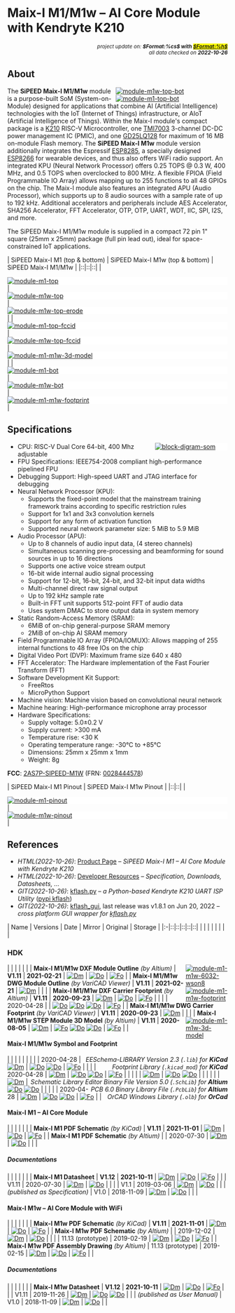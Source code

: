 # Maix-I M1/M1w – AI Core Module with Kendryte K210

<div style="display:flex;justify-content:right;">
<small><em>project update on: <strong>$Format:%cs$ with <mark><a href="https://github.com/tiacsys/bridle-electronic/commits/$Format:%h$" title="$Format:%B$" target="_blank">$Format:%h$</a></mark></strong></em></small>
</div>
<div style="display:flex;justify-content:right;">
<small><em>all data checked on <strong>2022-10-26</strong></em></small>
</div>

[Fm]: electronic/.logos/dir-blk.png "Folder on Mirror"
[iFm]: electronic/.logos/dir-blk-inline.png "Folder on Mirror"
[Fo]: electronic/.logos/dir-red.png "Folder on Origin"
[iFo]: electronic/.logos/dir-red-inline.png "Folder on Origin"
[Dm]: electronic/.logos/doc-blk.png "Download from Mirror"
[iDm]: electronic/.logos/doc-blk-inline.png "Download from Mirror"
[Do]: electronic/.logos/doc-red.png "Download from Origin"
[iDo]: electronic/.logos/doc-red-inline.png "Download from Origin"
[Cm]: electronic/.logos/cab-blk.png "Download from Mirror"
[iCm]: electronic/.logos/cab-blk-inline.png "Download from Mirror"
[Co]: electronic/.logos/cab-red.png "Download from Origin"
[iCo]: electronic/.logos/cab-red-inline.png "Download from Origin"
[Wm]: electronic/.logos/web-blk.png "Document from Mirror"
[iWm]: electronic/.logos/web-blk-inline.png "Document from Mirror"
[Wo]: electronic/.logos/web-red.png "Document from Origin"
[iWo]: electronic/.logos/web-red-inline.png "Document from Origin"
[Gm]: electronic/.logos/git-blk.png "Repository from Mirror"
[iGm]: electronic/.logos/git-blk-inline.png "Repository from Mirror"
[Go]: electronic/.logos/git-red.png "Repository from Origin"
[iGo]: electronic/.logos/git-red-inline.png "Repository from Origin"

## About

<span style="width:256px;float:right;">[![module-m1w-top-bot]][module-m1w-top-bot]</span>
<span style="width:256px;float:right;">[![module-m1-top-bot]][module-m1-top-bot]</span>

[module-m1w-top-bot]: electronic/components/sipeed/Maix-I/module-m1w-top-bot.png "SiPEED Maix-I M1w"
[module-m1-top-bot]: electronic/components/sipeed/Maix-I/module-m1-top-bot.png "SiPEED Maix-I M1"

The **SiPEED Maix-I M1/M1w** module is a purpose-built SoM (System-on-Module)
designed for applications that combine AI (Artificial Intelligence)
technologies with the IoT (Internet of Things) infrastructure, or AIoT
(Artificial Intelligence of Things). Within the Maix-I module's compact
package is a [K210] RISC-V Microcontroller, one [TMI7003] 3-channel DC-DC
power management IC (PMIC), and one [GD25LQ128] for maximum of 16 MB on-module
Flash memory. The **SiPEED Maix-I M1w** module version additionally integrates
the Espressif [ESP8285], a specially designed [ESP8266] for wearable devices,
and thus also offers WiFi radio support. An integrated KPU (Neural Network
Processor) offers 0.25 TOPS @ 0.3 W, 400 MHz, and 0.5 TOPS when overclocked
to 800 MHz. A flexible FPIOA (Field Programmable IO Array) allows mapping up
to 255 functions to all 48 GPIOs on the chip. The Maix-I module also features
an integrated APU (Audio Processor), which supports up to 8 audio sources
with a sample rate of up to 192 kHz. Additional accelerators and peripherals
include AES Accelerator, SHA256 Accelerator, FFT Accelerator, OTP, OTP,
UART, WDT, IIC, SPI, I2S, and more.

The SiPEED Maix-I M1/M1w module is supplied in a compact 72 pin 1" square
(25mm x 25mm) package (full pin lead out), ideal for space-constrained IoT
applications.

[K210]: index.php?dir=electronic/components/canaan/K210 "Canaan Kendryte K210"
[ESP8266]: https://www.espressif.com/en/products/socs/esp8266 "Tensilica L106 32-bit RISC single-core, 160 kB RAM, IEEE 802.11 b/g/n WiFi radio"
[ESP8285]: https://www.espressif.com/en/news/espressif-announces-esp8285-wi-fi-chip-wearable-devices "Espressif Announces ESP8285 Wi-Fi Chip with up to 2 MB Flash for Wearable Devices"
[GD25LQ128]: https://www.gigadevice.com/flash-memory/gd25lq128c "128 Mbit SPI NOR Flash"
[TMI7003]: https://en.toll-semi.com/product/167.html "3-channels highly integrated power management IC"

| SiPEED Maix-I M1 (top & bottom) | SiPEED Maix-I M1w (top & bottom) | SiPEED Maix-I M1/M1w |
|::|::|::|
| <div style="background-color:white;"><div style="width:75%;display:inline-block">[![module-m1-top]][module-m1-top]</div></div> | <div style="background-color:white;"><div style="width:75%;display:inline-block">[![module-m1w-top]][module-m1w-top]</div></div> | <div style="background-color:white;"><div style="width:100%;display:inline-block">[![module-m1w-top-erode]][module-m1w-top-erode]</div></div> |
| <div style="background-color:white;"><div style="width:75%;display:inline-block">[![module-m1-top-fccid]][module-m1-top-fccid]</div></div> | <div style="background-color:white;"><div style="width:75%;display:inline-block">[![module-m1w-top-fccid]][module-m1w-top-fccid]</div></div> | <div style="background-color:white;"><div style="width:75%;display:inline-block">[![module-m1-m1w-3d-model]][module-m1-m1w-3d-model]</div></div> |
| <div style="background-color:white;"><div style="width:75%;display:inline-block">[![module-m1-bot]][module-m1-bot]</div></div> | <div style="background-color:white;"><div style="width:75%;display:inline-block">[![module-m1w-bot]][module-m1w-bot]</div></div> | <div style="background-color:white;"><div style="width:75%;display:inline-block">[![module-m1-m1w-footprint]][module-m1-m1w-footprint]</div></div> |

[module-m1-top]: electronic/components/sipeed/Maix-I/module-m1-top.png "SiPEED Maix-I M1 PCB V1.0 Assembly (top)"
[module-m1-top-fccid]: electronic/components/sipeed/Maix-I/module-m1-top-fccid.png "SiPEED Maix-I M1 V1.11 PCB Assembly (top) with new cage"
[module-m1-bot]: electronic/components/sipeed/Maix-I/module-m1-bot.png "SiPEED Maix-I M1 PCB Assembly (bottom)"

[module-m1w-top]: electronic/components/sipeed/Maix-I/module-m1w-top.png "SiPEED Maix-I M1w PCB V1.0 Assembly (top)"
[module-m1w-top-fccid]: electronic/components/sipeed/Maix-I/module-m1w-top-fccid.png "SiPEED Maix-I M1w V1.11 PCB Assembly (top) with FCCID label on cage"
[module-m1w-top-erode]: electronic/components/sipeed/Maix-I/module-m1w-top-erode.png "SiPEED Maix-I M1w PCB Assembly (top) w/o cage"
[module-m1w-bot]: electronic/components/sipeed/Maix-I/module-m1w-bot.png "SiPEED Maix-I M1w PCB Assembly (bottom)"

## Specifications

<span style="width:33%;float:right;background-color:white;">[![block-digram-som]][block-digram-som]</span>

[block-digram-som]: electronic/components/sipeed/Maix-I/block-digram-som.png "SiPEED Maix-I M1/M1w SoM Block Diagram"

* CPU: RISC-V Dual Core 64-bit, 400 Mhz adjustable
* FPU Specifications: IEEE754-2008 compliant high-performance pipelined FPU
* Debugging Support: High-speed UART and JTAG interface for debugging
* Neural Network Processor (KPU):
  * Supports the fixed-point model that the mainstream training framework
    trains according to specific restriction rules
  * Support for 1x1 and 3x3 convolution kernels
  * Support for any form of activation function
  * Supported neural network parameter size: 5 MiB to 5.9 MiB
* Audio Processor (APU):
  * Up to 8 channels of audio input data, (4 stereo channels)
  * Simultaneous scanning pre-processing and beamforming for sound sources
    in up to 16 directions
  * Supports one active voice stream output
  * 16-bit wide internal audio signal processing
  * Support for 12-bit, 16-bit, 24-bit, and 32-bit input data widths
  * Multi-channel direct raw signal output
  * Up to 192 kHz sample rate
  * Built-in FFT unit supports 512-point FFT of audio data
  * Uses system DMAC to store output data in system memory
* Static Random-Access Memory (SRAM):
  * 6MiB of on-chip general-purpose SRAM memory
  * 2MiB of on-chip AI SRAM memory
* Field Programmable IO Array (FPIOA/IOMUX): Allows mapping of
  255 internal functions to 48 free IOs on the chip
* Digital Video Port (DVP): Maximum frame size 640 x 480
* FFT Accelerator: The Hardware implementation
  of the Fast Fourier Transform (FFT)
* Software Development Kit Support:
  * FreeRtos
  * MicroPython Support 
* Machine vision: Machine vision based on convolutional neural network
* Machine hearing: High-performance microphone array processor
* Hardware Specifications:
  * Supply voltage: 5.0±0.2 V
  * Supply current: >300 mA
  * Temperature rise: <30 K
  * Operating temperature range: -30℃ to +85℃
  * Dimensions: 25mm x 25mm x 1mm
  * Weight: 8g

**FCC**: [2AS7P-SIPEED-M1W](https://fccid.io/2AS7P-SIPEED-M1W)
         (FRN: [0028444578](https://apps.fcc.gov/cores/searchDetail.do?frn=0028444578))

| SiPEED Maix-I M1 Pinout | SiPEED Maix-I M1w Pinout |
|::|::|
| <div style="background-color:white;">[![module-m1-pinout]][module-m1-pinout]</div> | <div style="background-color:white;">[![module-m1w-pinout]][module-m1w-pinout]</div> |

[module-m1w-pinout]: electronic/components/sipeed/Maix-I/module-m1w-pinout.png "SiPEED Maix-I M1w Pinout"
[module-m1-pinout]: electronic/components/sipeed/Maix-I/module-m1-pinout.png "SiPEED Maix-I M1 Pinout"

## References

* *HTML(2022-10-26)*: [Product Page]
  – *SiPEED Maix-I M1 – AI Core Module with Kendryte K210*
* *HTML(2022-10-26)*: [Developer Resources]
  – *Specification, Downloads, Datasheets, ...*
* *GIT(2022-10-26)*: [kflash.py]
 – *a Python-based Kendryte K210 UART ISP Utility* ([pypi kflash])
* *GIT(2022-10-26)*: [kflash_gui], last release was v1.8.1 on Jun 20, 2022
  – *cross platform GUI wrapper for [kflash.py]*

[Product Page]: https://sipeed.com/solution.html "Maix-I M1/M1w"
[Developer Resources]: https://wiki.sipeed.com/hardware/zh/maix/core_module.html "SiPEED AI Core Module Resources"
[kflash.py]: https://github.com/sipeed/kflash.py "SiPEED Kendryte K210 Flash utility on GitHub"
[pypi kflash]: https://pypi.org/project/kflash "SiPEED Kendryte K210 Flash utility on PyPi"
[kflash_gui]: https://github.com/sipeed/kflash_gui "SiPEED Kendryte K210 Flash GUI utility on GitHub"

| Name | Versions | Date | Mirror | Original | Storage |
|:-|::|::|::|::|::|
|  |  |  |  |  |  |
| <h3>HDK</h3> |  |  |  |  |  |
| <span style="width:96px;float:right;">[![module-m1-m1w-6032-wson8]][module-m1-m1w-6032-wson8]</span> **Maix-I M1/M1w DXF Module Outline** *(by Altium)* | **V1.11** | **2021-02-21** | [![Dm]][module-m1-m1w-6032-wson8.dxf] | [![Do]](https://dl.sipeed.com/fileList/MAIX/HDK/Sipeed-M1%26M1W/M1w%20V1.11/M1w_6032_WSON8.DXF) | [![Fo]](https://dl.sipeed.com/shareURL/MAIX/HDK/Sipeed-M1%26M1W/M1w%20V1.11) |
| **Maix-I M1/M1w DWG Module Outline** *(by VariCAD Viewer)* | **V1.11** | **2021-02-21** | [![Dm]][module-m1-m1w-6032-wson8.dwg] |  |  |
| <span style="width:96px;float:right;">[![module-m1-m1w-footprint]][module-m1-m1w-footprint]</span> **Maix-I M1/M1w DXF Carrier Footprint** *(by Altium)* | **V1.11** | **2020-09-23** | [![Dm]][module-m1-m1w-footprint.dxf] | [![Do]](https://dl.sipeed.com/fileList/MAIX/HDK/Sipeed-M1%26M1W/M1w%20V1.11/M1%26M1W%20footprint.dxf) | [![Fo]](https://dl.sipeed.com/shareURL/MAIX/HDK/Sipeed-M1%26M1W/M1w%20V1.11) |
|  |  | 2020-04-28 |  | [![Do]](https://dl.sipeed.com/fileList/MAIX/HDK/Sipeed-M1%26M1W/History/M1%26M1W_11.13/M1%26M1W%20footprint.dxf) [![Do]](https://github.com/May-DFRobot/DFRobot/raw/master/DFR0636%20M1.rar) [![Do]](https://github.com/May-DFRobot/DFRobot/raw/master/DFR0637%20M1W.rar) | [![Fo]](https://dl.sipeed.com/shareURL/MAIX/HDK/Sipeed-M1%26M1W/History/M1%26M1W_11.13) |
| **Maix-I M1/M1w DWG Carrier Footprint** *(by VariCAD Viewer)* | **V1.11** | **2020-09-23** | [![Dm]][module-m1-m1w-footprint.dwg] |  |  |
| <span style="width:96px;float:right;">[![module-m1-m1w-3d-model]][module-m1-m1w-3d-model]</span> **Maix-I M1/M1w STEP Module 3D Model** *(by Altium)* | **V1.11** | **2020-08-05** | [![Dm]][module-m1-m1w-3d-model.stp] | [![Fo]](https://dl.sipeed.com/shareURL/MAIX/HDK/Sipeed-M1%26M1W/M1w%20V1.11/3D_model) [![Do]](https://github.com/May-DFRobot/DFRobot/raw/master/DFR0636%20M1.rar) [![Do]](https://github.com/May-DFRobot/DFRobot/raw/master/DFR0637%20M1W.rar) | [![Fo]](https://dl.sipeed.com/shareURL/MAIX/HDK/Sipeed-M1%26M1W/M1w%20V1.11/3D_model) |
| <h4>Maix-I M1/M1w Symbol and Footprint</h4> |  |  |  |  |  |
| <em style="float:right;">EESchema-LIBRARY Version 2.3 (<code>.lib</code>) for <strong>KiCad</strong></em> |  | 2020-04-28 | [![Dm]][kicad/M1&M1W.lib] | [![Do]](https://dl.sipeed.com/fileList/MAIX/HDK/Sipeed-M1%26M1W/History/M1%26M1W_11.13/Kicad_lib/M1%26M1w.lib) [![Do]](https://github.com/May-DFRobot/DFRobot/raw/master/DFR0636%20M1.rar) | [![Fo]](https://dl.sipeed.com/shareURL/MAIX/HDK/Sipeed-M1%26M1W/History/M1%26M1W_11.13/Kicad_lib) |
| <em style="float:right;">Footprint Library (<code>.kicad_mod</code>) for <strong>KiCad</strong></em> |  | 2020-04-28 | [![Dm]][kicad/M1&M1W.kicad_mod] | [![Do]](https://dl.sipeed.com/fileList/MAIX/HDK/Sipeed-M1%26M1W/History/M1%26M1W_11.13/Kicad_lib/M1%26M1W.kicad_mod) [![Do]](https://github.com/May-DFRobot/DFRobot/raw/master/DFR0636%20M1.rar) | [![Fo]](https://dl.sipeed.com/shareURL/MAIX/HDK/Sipeed-M1%26M1W/History/M1%26M1W_11.13/Kicad_lib) |
| <em style="float:right;">Schematic Library Editor Binary File Version 5.0 (<code>.SchLib</code>) for <strong>Altium</strong></em> |  |  | [![Dm]][altium/M1&M1W.SchLib] | [![Do]](https://github.com/May-DFRobot/DFRobot/raw/master/DFR0636%20M1.rar) [![Do]](https://github.com/May-DFRobot/DFRobot/raw/master/DFR0637%20M1W.rar) |  |
| <em style="float:right;">PCB 6.0 Binary Library File (<code>.PcbLib</code>) for <strong>Altium</strong></em> |  |  | [![Dm]][altium/M1&M1W.PcbLib] | [![Do]](https://github.com/May-DFRobot/DFRobot/raw/master/DFR0636%20M1.rar) [![Do]](https://github.com/May-DFRobot/DFRobot/raw/master/DFR0637%20M1W.rar) |  |
| <em style="float:right;">OrCAD Windows Library (<code>.olb</code>) for <strong>OrCad</strong></em> |  | 2020-04-28 | [![Dm]][orcad/M1&M1W.PcbLib] | [![Do]](https://dl.sipeed.com/fileList/MAIX/HDK/Sipeed-M1%26M1W/History/M1%26M1W_11.13/M1%26M1W.olb) [![Do]](https://github.com/May-DFRobot/DFRobot/raw/master/DFR0636%20M1.rar) | [![Fo]](https://dl.sipeed.com/shareURL/MAIX/HDK/Sipeed-M1%26M1W/History/M1%26M1W_11.13) |
| <h4>Maix-I M1 – AI Core Module</h4> |  |  |  |  |  |
| **Maix-I M1 PDF Schematic** *(by KiCad)* | **V1.11** | **2021-11-01** | [![Dm]][module-m1/schematic-v1.11-20211101-kicad.pdf] | [![Do]](https://dl.sipeed.com/fileList/MAIX/HDK/Sipeed-M1%26M1W/M1w%20V1.11/M1%20V1.11%28schematic%29.pdf) | [![Fo]](https://dl.sipeed.com/shareURL/MAIX/HDK/Sipeed-M1%26M1W/M1w%20V1.11) |
| **Maix-I M1 PDF Schematic** *(by Altium)* |  | 2020-07-30 | [![Dm]][module-m1/schematic-v1.11-20200730-altium.pdf] | [![Do]](https://github.com/May-DFRobot/DFRobot/raw/master/DFR0636%20M1.rar) |  |
| <h5>Documentations</h5> |  |  |  |  |  |
| **Maix-I M1 Datasheet** | **V1.12** | **2021-10-11** | [![Dm]][module-m1/datasheet-v1.12-20211011.pdf] | [![Do]](https://dl.sipeed.com/fileList/MAIX/HDK/Sipeed-M1%26M1W/Specifications/Sipeed%20M1%20Datasheet%20EN%20V1.12.pdf) | [![Fo]](https://dl.sipeed.com/shareURL/MAIX/HDK/Sipeed-M1%26M1W/Specifications) |
|  | V1.11 | 2020-07-30 | [![Dm]][module-m1/datasheet-v1.11-20200730.pdf] | [![Do]](https://github.com/May-DFRobot/DFRobot/raw/master/DFR0636%20Sipeed%20M1%20Datasheet%20V1.11.pdf) |  |
|  | V1.1 | 2019-03-06 | [![Dm]][module-m1/datasheet-v1.1-20190306.pdf] | [![Do]](https://download.kamami.pl/p578357-Sipeed-M1-Datasheet-V1.1.pdf) |  |
| *(published as Specification)* | V1.0 | 2018-11-09 | [![Dm]][module-m1/specification-v1.0-20181109.pdf] | [![Do]](https://myosuploads3.banggood.com/products/20190108/20190108035109SipeedMaix-1SpecificationsENV1.0201811091.pdf) |  |
| <h4>Maix-I M1w – AI Core Module with WiFi</h4> |  |  |  |  |  |
| **Maix-I M1w PDF Schematic** *(by KiCad)* | **V1.11** | **2021-11-01** | [![Dm]][module-m1w/schematic-v1.11-20211101-kicad.pdf] | [![Do]](https://dl.sipeed.com/fileList/MAIX/HDK/Sipeed-M1%26M1W/M1w%20V1.11/M1w%20V1.11%28schematic%29.pdf) | [![Fo]](https://dl.sipeed.com/shareURL/MAIX/HDK/Sipeed-M1%26M1W/M1w%20V1.11) |
| **Maix-I M1w PDF Schematic** *(by Altium)* |  | 2019-12-02 | [![Dm]][module-m1w/schematic-v1.11-20191202-altium.pdf] | [![Do]](https://github.com/May-DFRobot/DFRobot/raw/master/DFR0637%20M1W.rar) |  |
|  | 11.13 (prototype) | 2019-02-19 | [![Dm]][module-m1w/schematic-11.13-proto-20190219-altium.pdf] | [![Do]](https://dl.sipeed.com/fileList/MAIX/HDK/Sipeed-M1%26M1W/History/M1%26M1W_11.13/M1W_11.13%28Schematic%29.pdf) | [![Fo]](https://dl.sipeed.com/shareURL/MAIX/HDK/Sipeed-M1%26M1W/History/M1%26M1W_11.13) |
| **Maix-I M1w PDF Assembly Drawing** *(by Altium)* | 11.13 (prototype) | 2019-02-15 | [![Dm]][module-m1w/assembly-drawing-11.13-proto-20190215-altium.pdf] | [![Do]](https://dl.sipeed.com/fileList/MAIX/HDK/Sipeed-M1%26M1W/History/M1%26M1W_11.13/M1W_11.13%28Assembly%20drawing%29.pdf) | [![Fo]](https://dl.sipeed.com/shareURL/MAIX/HDK/Sipeed-M1%26M1W/History/M1%26M1W_11.13) |
| <h5>Documentations</h5> |  |  |  |  |  |
| **Maix-I M1w Datasheet** | **V1.12** | **2021-10-11** | [![Dm]][module-m1w/datasheet-v1.12-20211011.pdf] | [![Do]](https://dl.sipeed.com/fileList/MAIX/HDK/Sipeed-M1%26M1W/Specifications/Sipeed%20M1W%20Datasheet%20EN%20V1.12.pdf) | [![Fo]](https://dl.sipeed.com/shareURL/MAIX/HDK/Sipeed-M1%26M1W/Specifications) |
|  | V1.11 | 2019-11-26 | [![Dm]][module-m1w/datasheet-v1.11-20191126.pdf] | [![Do]](https://download.kamami.pl/p578358-Sipeed-M1W-Datasheet-V1.11.pdf) [![Do]](https://github.com/May-DFRobot/DFRobot/raw/master/DFR0637%20Sipeed-M1W-Datasheet-V1.11.pdf) |  |
| *(published as User Manual)* | V1.0 | 2018-11-09 | [![Dm]][module-m1w/user-manual-v1.0-20181109.pdf] | [![Do]](https://fccid.io/2AS7P-SIPEED-M1W/User-Manual/User-Manual-4296604.pdf) |  |

[module-m1-m1w-6032-wson8]: electronic/components/sipeed/Maix-I/hdk/module-m1-m1w-6032-wson8.svg "Maix-I M1/M1w Module Outline"
[module-m1-m1w-6032-wson8.dwg]: electronic/components/sipeed/Maix-I/hdk/module-m1-m1w-6032-wson8.dwg "DWG AutoDesk AutoCAD Release 13"
[module-m1-m1w-6032-wson8.dxf]: electronic/components/sipeed/Maix-I/hdk/module-m1-m1w-6032-wson8.dxf "AutoCAD Drawing Exchange Format"

[module-m1-m1w-footprint]: electronic/components/sipeed/Maix-I/hdk/module-m1-m1w-footprint.svg "Maix-I M1/M1w Carrier Footprint"
[module-m1-m1w-footprint.dwg]: electronic/components/sipeed/Maix-I/hdk/module-m1-m1w-footprint.dwg "DWG AutoDesk AutoCAD Release 13"
[module-m1-m1w-footprint.dxf]: electronic/components/sipeed/Maix-I/hdk/module-m1-m1w-footprint.dxf "AutoCAD Drawing Exchange Format"

[module-m1-m1w-3d-model]: electronic/components/sipeed/Maix-I/hdk/module-m1-m1w-3d-model.png "Maix-I M1/M1w Module 3D Model"
[module-m1-m1w-3d-model.stp]: electronic/components/sipeed/Maix-I/hdk/module-m1-m1w-3d-model.stp "ST-DEVELOPER v16.5"

[kicad/M1&M1W.lib]: electronic/components/sipeed/Maix-I/hdk/kicad/M1&M1W.lib "KiCad EESchema-LIBRARY Version 2.3 with M1&M1W (2020-04-28)"
[kicad/M1&M1W.kicad_mod]: electronic/components/sipeed/Maix-I/hdk/kicad/M1&M1W.kicad_mod "KiCad Footprint Library with M1&M1W (2020-04-28)"

[altium/M1&M1W.SchLib]: electronic/components/sipeed/Maix-I/hdk/altium/M1&M1W.SchLib "Altium Schematic Library"
[altium/M1&M1W.PcbLib]: electronic/components/sipeed/Maix-I/hdk/altium/M1&M1W.PcbLib "Altium PCB Library"

[orcad/M1&M1W.PcbLib]: electronic/components/sipeed/Maix-I/hdk/orcad/M1&M1W.olb "OrCAD Symbol Library (2020-04-28)"

[module-m1/schematic-v1.11-20211101-kicad.pdf]: electronic/components/sipeed/Maix-I/hdk/module-m1/schematic-v1.11-20211101-kicad.pdf "Maix-I M1 KiCad Schematic V1.11 (printable)"
[module-m1/schematic-v1.11-20200730-altium.pdf]: electronic/components/sipeed/Maix-I/hdk/module-m1/schematic-v1.11-20200730-altium.pdf "Maix-I M1 Altium Schematic V1.11 (printable)"

[module-m1/datasheet-v1.12-20211011.pdf]: electronic/components/sipeed/Maix-I/hdk/module-m1/datasheet-v1.12-20211011.pdf "Maix-I M1 Datasheet V1.12"
[module-m1/datasheet-v1.11-20200730.pdf]: electronic/components/sipeed/Maix-I/hdk/module-m1/datasheet-v1.11-20200730.pdf "Maix-I M1 Datasheet V1.11"
[module-m1/datasheet-v1.1-20190306.pdf]: electronic/components/sipeed/Maix-I/hdk/module-m1/datasheet-v1.1-20190306.pdf "Maix-I M1 Datasheet V1.1"
[module-m1/specification-v1.0-20181109.pdf]: electronic/components/sipeed/Maix-I/hdk/module-m1/specification-v1.0-20181109.pdf "Maix-I M1 Datasheet V1.0"

[module-m1w/schematic-v1.11-20211101-kicad.pdf]: electronic/components/sipeed/Maix-I/hdk/module-m1w/schematic-v1.11-20211101-kicad.pdf "Maix-I M1w KiCad Schematic V1.11 (printable)"
[module-m1w/schematic-v1.11-20191202-altium.pdf]: electronic/components/sipeed/Maix-I/hdk/module-m1w/schematic-v1.11-20191202-altium.pdf "Maix-I M1w Altium Schematic V1.11 (printable)"
[module-m1w/schematic-11.13-proto-20190219-altium.pdf]: electronic/components/sipeed/Maix-I/hdk/module-m1w/schematic-11.13-proto-20190219-altium.pdf "Maix-I M1w Altium Schematic 11.13 prototype (printable)"
[module-m1w/assembly-drawing-11.13-proto-20190215-altium.pdf]: electronic/components/sipeed/Maix-I/hdk/module-m1w/assembly-drawing-11.13-proto-20190215-altium.pdf

[module-m1w/datasheet-v1.12-20211011.pdf]: electronic/components/sipeed/Maix-I/hdk/module-m1w/datasheet-v1.12-20211011.pdf "Maix-I M1w Datasheet V1.12"
[module-m1w/datasheet-v1.11-20191126.pdf]: electronic/components/sipeed/Maix-I/hdk/module-m1w/datasheet-v1.11-20191126.pdf "Maix-I M1w Datasheet V1.11"
[module-m1w/user-manual-v1.0-20181109.pdf]: electronic/components/sipeed/Maix-I/hdk/module-m1w/user-manual-v1.0-20181109.pdf "Maix-I M1w Datasheet V1.0"

